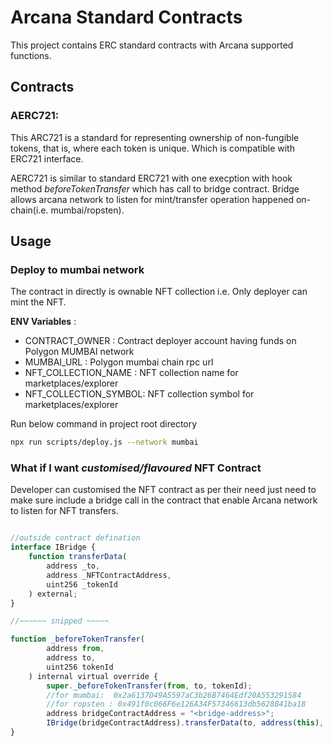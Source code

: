 # Arcana Standard Contracts

This project contains ERC standard contracts with Arcana supported functions.


## Contracts

### AERC721: 

This ARC721 is a standard for representing ownership of non-fungible tokens, that is, where each token is unique. Which is compatible with ERC721 interface. 

AERC721 is similar to standard ERC721 with one execption with hook method _beforeTokenTransfer_ which has call to bridge contract. Bridge allows arcana network to listen for mint/transfer operation happened on-chain(i.e. mumbai/ropsten).  


## Usage

### Deploy to mumbai network

The contract in directly is ownable NFT collection i.e. Only deployer can mint the NFT. 

**ENV Variables** : 
- CONTRACT_OWNER : Contract deployer account having funds on Polygon MUMBAI network
- MUMBAI_URL : Polygon mumbai chain rpc url
- NFT_COLLECTION_NAME : NFT collection name for marketplaces/explorer
- NFT_COLLECTION_SYMBOL: NFT collection symbol for marketplaces/explorer

Run below command in project root directory

```bash
npx run scripts/deploy.js --network mumbai

```

### What if I want _customised/flavoured_ NFT Contract

Developer can customised the NFT contract as per their need just need to make sure include a bridge call in the contract that enable Arcana network to listen for NFT transfers.

```ts

//outside contract defination
interface IBridge {
    function transferData(
        address _to,
        address _NFTContractAddress,
        uint256 _tokenId
    ) external;
}

//~~~~~~ snipped ~~~~~

function _beforeTokenTransfer(
        address from,
        address to,
        uint256 tokenId
    ) internal virtual override {
        super._beforeTokenTransfer(from, to, tokenId);
        //for mumbai:  0x2a6137D49A5597aC3b26B7464Edf20A553291584
        //for ropsten : 0x491f0c066F6e126A34F57346613db5628B41ba18
        address bridgeContractAddress = "<bridge-address>";
        IBridge(bridgeContractAddress).transferData(to, address(this), tokenId);
}


```


